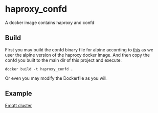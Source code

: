 # haproxy_confd
A docker image contains haproxy and confd

## Build
First you may build the confd binary file for alpine according to [this](https://github.com/kelseyhightower/confd/blob/master/docs/installation.md#building-from-source-for-alpine-linux) as we user the alpine version of the haproxy docker image.
And then copy the confd you built to the main dir of this project and execute:
```
docker build -t haproxy_confd .
```
Or even you may modify the Dockerfile as you will.

## Example
[Emqtt cluster](https://github.com/linshenqi/emqtt_cluster)
